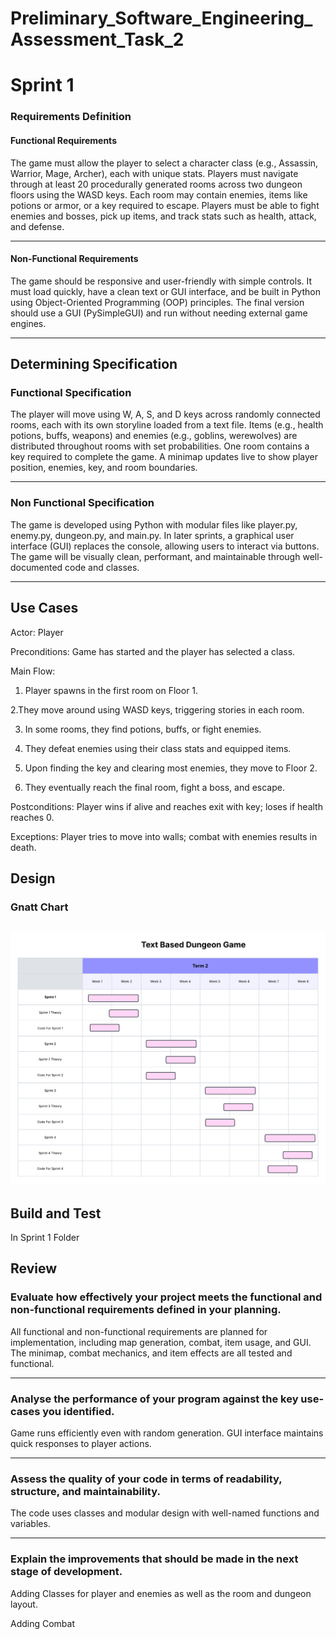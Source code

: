 # Preliminary_Software_Engineering_Assessment_Task_2
# Sprint 1
### Requirements Definition
#### Functional Requirements

The game must allow the player to select a character class (e.g., Assassin, Warrior, Mage, Archer), each with unique stats. Players must navigate through at least 20 procedurally generated rooms across two dungeon floors using the WASD keys. Each room may contain enemies, items like potions or armor, or a key required to escape. Players must be able to fight enemies and bosses, pick up items, and track stats such as health, attack, and defense.

---
#### Non-Functional Requirements

The game should be responsive and user-friendly with simple controls. It must load quickly, have a clean text or GUI interface, and be built in Python using Object-Oriented Programming (OOP) principles. The final version should use a GUI (PySimpleGUI) and run without needing external game engines.

---
## Determining Specification
### Functional Specification

The player will move using W, A, S, and D keys across randomly connected rooms, each with its own storyline loaded from a text file. Items (e.g., health potions, buffs, weapons) and enemies (e.g., goblins, werewolves) are distributed throughout rooms with set probabilities. One room contains a key required to complete the game. A minimap updates live to show player position, enemies, key, and room boundaries.

---
### Non Functional Specification

The game is developed using Python with modular files like player.py, enemy.py, dungeon.py, and main.py. In later sprints, a graphical user interface (GUI) replaces the console, allowing users to interact via buttons. The game will be visually clean, performant, and maintainable through well-documented code and classes.

---
## Use Cases
Actor: Player

Preconditions: Game has started and the player has selected a class.

Main Flow:

1. Player spawns in the first room on Floor 1.

2.They move around using WASD keys, triggering stories in each room.

3. In some rooms, they find potions, buffs, or fight enemies.

4. They defeat enemies using their class stats and equipped items.

5. Upon finding the key and clearing most enemies, they move to Floor 2.

6. They eventually reach the final room, fight a boss, and escape.

Postconditions: Player wins if alive and reaches exit with key; loses if health reaches 0.

Exceptions: Player tries to move into walls; combat with enemies results in death.
## Design
### Gnatt Chart
![alt text](<Images/Gantt chart.png>)
---

## Build and Test
In Sprint 1 Folder

## Review
### Evaluate how effectively your project meets the functional and non-functional requirements defined in your planning.
All functional and non-functional requirements are planned for implementation, including map generation, combat, item usage, and GUI. The minimap, combat mechanics, and item effects are all tested and functional.

---
### Analyse the performance of your program against the key use-cases you identified.
Game runs efficiently even with random generation. GUI interface maintains quick responses to player actions.

---
### Assess the quality of your code in terms of readability, structure, and maintainability.
The code uses classes and modular design with well-named functions and variables. 

---
### Explain the improvements that should be made in the next stage of development.
Adding Classes for player and enemies as well as the room and dungeon layout.

Adding Combat